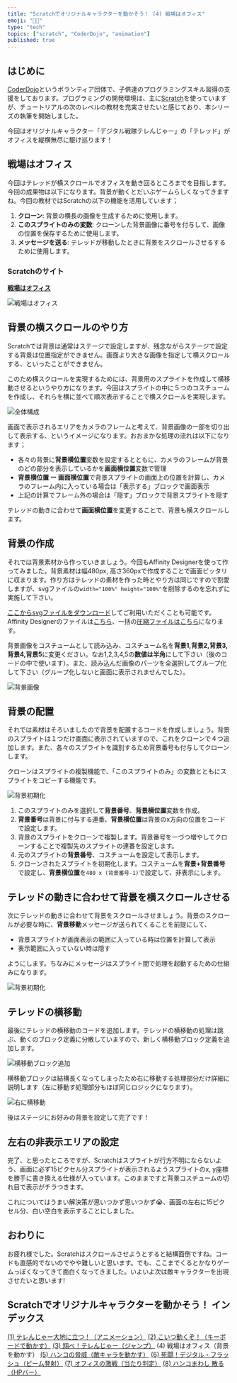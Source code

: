 ```yaml
---
title: "Scratchでオリジナルキャラクターを動かそう！ (4) 戦場はオフィス"
emoji: "🧑‍💻"
type: "tech"
topics: ["scratch", "CoderDojo", "animation"]
published: true
---
```


## はじめに

[CoderDojo](https://coderdojo.jp/)というボランティア団体で、子供達のプログラミングスキル習得の支援をしております。プログラミングの開発環境は、主に[Scratch]((https://scratch.mit.edu))を使っていますが、チュートリアルの次のレベルの教材を充実させたいと感じており、本シリーズの執筆を開始しました。

今回はオリジナルキャラクター「デジタル戦隊テレんじゃー」の「テレッド」がオフィスを縦横無尽に駆け巡ります！

## 戦場はオフィス

今回はテレッドが横スクロールでオフィスを動き回るところまでを目指します。今回の成果物は以下になります。背景が動くとだいぶゲームらしくなってきますね。今回の教材ではScratchの以下の機能を活用しています；

1. **クローン**: 背景の横長の画像を生成するために使用します。
2. **このスプライトのみの変数**: クローンした背景画像に番号を付与して、画像の位置を保存するために使用します。
3. **メッセージを送る**: テレッドが移動したときに背景をスクロールさせるするために使用します。

### Scratchのサイト

**[戦場はオフィス](https://scratch.mit.edu/projects/733678294)**

![戦場はオフィス](/images/scratch-telenger-0040/scratch-telenger-0040-scrolling.gif)

## 背景の横スクロールのやり方

Scratchでは背景は通常はステージで設定しますが、残念ながらステージで設定する背景は位置指定ができません。画面より大きな画像を指定して横スクロールする、といったことができません。

このため横スクロールを実現するためには、背景用のスプライトを作成して横移動させるというやり方になります。今回はスプライトの中に５つのコスチュームを作成し、それらを横に並べて順次表示することで横スクロールを実現します。

![全体構成](/images/scratch-telenger-0040/scrolling-01-structure.png)

画面で表示されるエリアをカメラのフレームと考えて、背景画像の一部を切り出して表示する、というイメージになります。おおまかな処理の流れは以下になります；

- 各々の背景に**背景横位置**変数を設定するとともに、カメラのフレームが背景のどの部分を表示しているかを**画面横位置**変数で管理
- **背景横位置 ー 画面横位置**で背景スプライトの画面上の位置を計算し、カメラのフレーム内に入っている場合は「表示する」ブロックで画面表示
- 上記の計算でフレーム外の場合は「隠す」ブロックで背景スプライトを隠す

テレッドの動きに合わせて**画面横位置**を変更することで、背景も横スクロールします。

## 背景の作成

それでは背景素材から作っていきましょう。今回もAffinity Designerを使って作ってみました。背景素材は幅480px, 高さ360pxで作成することで画面ピッタリに収まります。作り方はテレッドの素材を作った時とやり方は同じですので割愛しますが、svgファイルの`width="100%" height="100%"`を削除するのを忘れずに実施して下さい。

[ここからsvgファイルをダウンロード](https://github.com/naoji3x/zenn/tree/main/assets/scratch/background/svg)してご利用いただくことも可能です。Affinity Designerのファイルは[こちら](https://github.com/naoji3x/zenn/tree/main/assets/scratch/background/background.afdesign)、一括の[圧縮ファイルはこちら](https://github.com/naoji3x/zenn/blob/main/assets/scratch/background/svg/background-svg-files.zip)になります。

背景画像をコスチュームとして読み込み、コスチューム名を**背景1,背景2,背景3,背景4,背景5**に変更ください。なお1,2,3,4,5の**数値は半角**にして下さい（後のコードの中で使います）。また、読み込んだ画像のパーツを全選択してグループ化して下さい（グループ化しないと画面に表示されませんでした）。

![背景画像](/images/scratch-telenger-0040/scrolling-01-costumes.png)

## 背景の配置

それでは素材はそろいましたので背景を配置するコードを作成しましょう。背景のスプライトは１つだけ画面に表示されていますので、これをクローンで４つ追加します。また、各々のスプライトを識別するため背景番号も付与してクローンします。

クローンはスプライトの複製機能で、「このスプライトのみ」の変数とともにスプライトをコピーする機能です。

![背景初期化](/images/scratch-telenger-0040/scrolling-01-background-initialization.png)

1. このスプライトのみを選択して**背景番号**、**背景横位置**変数を作成。
2. **背景番号**は背景に付与する連番、**背景横位置**は背景のx方向の位置をコードで設定します。
3. 背景のスプライトをクローンで複製します。背景番号を一づつ増やしてクローンすることで複製先のスプライトの連番を設定します。
4. 元のスプライトの**背景番号**、コスチュームを設定して表示します。
5. クローンされたスプライトを初期化します。コスチュームを**背景+背景番号**で設定し、**背景横位置**を`480 x (背景番号-1)`で設定して、非表示にします。

## テレッドの動きに合わせて背景を横スクロールさせる

次にテレッドの動きに合わせて背景をスクロールさせましょう。背景のスクロールが必要な時に、**背景移動**メッセージが送られてくることを前提にして、

- 背景スプライトが画面表示の範囲に入っている時は位置を計算して表示
- 表示範囲に入っていない時は隠す

ようにします。ちなみにメッセージはスプライト間で処理を起動するための仕組みになります。

![背景初期化](/images/scratch-telenger-0040/scrolling-01-background-move.png)

## テレッドの横移動

最後にテレッドの横移動のコードを追加します。テレッドの横移動の処理は跳ぶ、動くのブロック定義に分散していますので、新しく横移動ブロック定義を追加します。

![横移動ブロック追加](/images/scratch-telenger-0040/scrolling-01-move-all.png)

横移動ブロックは結構長くなってしまったため右に移動する処理部分だけ詳細に説明します（左に移動す処理部分もほぼ同じロジックになります）。

![右に横移動](/images/scratch-telenger-0040/scrolling-01-move-right.png)

後はステージにお好みの背景を設定して完了です！

## 左右の非表示エリアの設定

完了、と思ったところですが、Scratchはスプライトが行方不明にならないよう、画面に必ず15ピクセル分スプライトが表示されるようスプライトのx, y座標を勝手に書き換える仕様が入っています。このままですと背景コスチュームの切れ目で表示がチラつきます。

これについてはうまい解決策が思いつかず思いつかず😭、画面の左右に15ピクセル分、白い空白を表示することにしました。

## おわりに

お疲れ様でした。Scratchはスクロールさせようとすると結構面倒ですね。コードも直感的でないのでやや難しいと思います。でも、ここまでくるとかなりゲームっぽくなってきて面白くなってきました。いよいよ次は敵キャラクターを出現させたいと思います!

## Scratchでオリジナルキャラクターを動かそう！ インデックス

[(1) テレんじゃー大地に立つ！（アニメーション）](https://zenn.dev/naoji/articles/scratch-telenger-0010)
[(2) こいつ動くぞ！（キーボードで動かす）](https://zenn.dev/naoji/articles/scratch-telenger-0020)
[(3) 翔べ！テレんじゃー（ジャンプ）](https://zenn.dev/naoji/articles/scratch-telenger-0030)
(4) 戦場はオフィス（背景を動かす）
[(5) ハンコの脅威（敵キャラを動かす）](https://zenn.dev/naoji/articles/scratch-telenger-0050)
[(6) 死闘！デジタル・フラッシュ（ビーム発射）](https://zenn.dev/naoji/articles/scratch-telenger-0060)
[(7) オフィスの激戦（当たり判定）](https://zenn.dev/naoji/articles/scratch-telenger-0070)
[(8) ハンコまわし 散る（HPバー）](https://zenn.dev/naoji/articles/scratch-telenger-0080)
